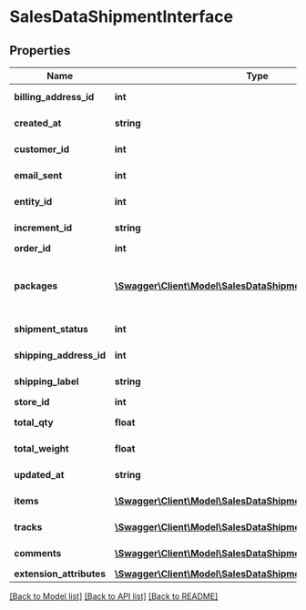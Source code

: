 # SalesDataShipmentInterface

## Properties
Name | Type | Description | Notes
------------ | ------------- | ------------- | -------------
**billing_address_id** | **int** | Billing address ID. | [optional] 
**created_at** | **string** | Created-at timestamp. | [optional] 
**customer_id** | **int** | Customer ID. | [optional] 
**email_sent** | **int** | Email-sent flag value. | [optional] 
**entity_id** | **int** | Shipment ID. | [optional] 
**increment_id** | **string** | Increment ID. | [optional] 
**order_id** | **int** | Order ID. | 
**packages** | [**\Swagger\Client\Model\SalesDataShipmentPackageInterface[]**](SalesDataShipmentPackageInterface.md) | Array of packages, if any. Otherwise, null. | [optional] 
**shipment_status** | **int** | Shipment status. | [optional] 
**shipping_address_id** | **int** | Shipping address ID. | [optional] 
**shipping_label** | **string** | Shipping label. | [optional] 
**store_id** | **int** | Store ID. | [optional] 
**total_qty** | **float** | Total quantity. | [optional] 
**total_weight** | **float** | Total weight. | [optional] 
**updated_at** | **string** | Updated-at timestamp. | [optional] 
**items** | [**\Swagger\Client\Model\SalesDataShipmentItemInterface[]**](SalesDataShipmentItemInterface.md) | Array of items. | 
**tracks** | [**\Swagger\Client\Model\SalesDataShipmentTrackInterface[]**](SalesDataShipmentTrackInterface.md) | Array of tracks. | 
**comments** | [**\Swagger\Client\Model\SalesDataShipmentCommentInterface[]**](SalesDataShipmentCommentInterface.md) | Array of comments. | 
**extension_attributes** | [**\Swagger\Client\Model\SalesDataShipmentExtensionInterface**](SalesDataShipmentExtensionInterface.md) |  | [optional] 

[[Back to Model list]](../README.md#documentation-for-models) [[Back to API list]](../README.md#documentation-for-api-endpoints) [[Back to README]](../README.md)


